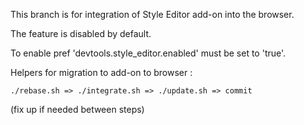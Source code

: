 This branch is for integration of Style Editor add-on into the browser.


The feature is disabled by default.

To enable pref 'devtools.style_editor.enabled' must be set to 'true'.



Helpers for migration to add-on to browser :

`./rebase.sh => ./integrate.sh => ./update.sh => commit`

(fix up if needed between steps)


